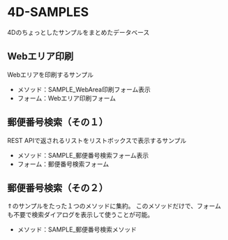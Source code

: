 # 4D-SAMPLES
4Dのちょっとしたサンプルをまとめたデータベース


## Webエリア印刷

Webエリアを印刷するサンプル

+ メソッド：SAMPLE_WebArea印刷フォーム表示
+ フォーム：Webエリア印刷フォーム

## 郵便番号検索（その１）

REST APIで返されるリストをリストボックスで表示するサンプル

+ メソッド：SAMPLE_郵便番号検索フォーム表示
+ フォーム：郵便番号検索フォーム

## 郵便番号検索（その２）

⇑のサンプルをたった１つのメソッドに集約。
このメソッドだけで、フォームも不要で検索ダイアログを表示して使うことが可能。

+ メソッド：SAMPLE_郵便番号検索メソッド